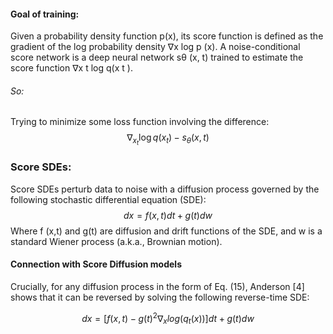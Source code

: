 #### Goal of training:
Given a probability density function p(x), its score function is defined as the gradient of the log probability density ∇x log p (x). A noise-conditional score network is a deep neural network sθ (x, t) trained to estimate the score function ∇x t log q(x t ). 
###### So: 

Trying to minimize some loss function involving the difference: $$ \nabla_{x_t} \log q(x_t) - s_{\theta}(x, t)  $$
### Score SDEs:
Score SDEs perturb data to noise with a diffusion process governed by the following stochastic differential equation (SDE):
$$ dx =  f (x, t)dt + g(t)dw $$
Where f (x,t) and g(t) are diffusion and drift functions of the SDE, and w is a standard Wiener process (a.k.a., Brownian motion).

#### Connection with Score Diffusion models

Crucially, for any diffusion process in the form of Eq. (15), Anderson [4] shows that it can be reversed by solving the following reverse-time SDE:

$$ dx =[f (x, t) − {g(t)}^2\nabla{_x} log(q_t(x))]dt + g(t)dw $$
